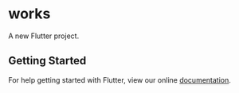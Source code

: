 # works

A new Flutter project.

## Getting Started

For help getting started with Flutter, view our online
[documentation](https://flutter.io/).
